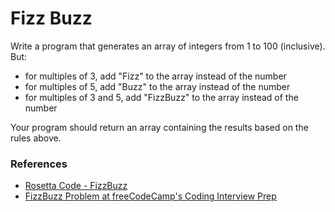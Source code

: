 <h1>Fizz Buzz</h1>

<p>Write a program that generates an array of integers from 1 to 100 (inclusive). But:</p>

<ul>
  <li>for multiples of 3, add "Fizz" to the array instead of the number</li>
  <li>for multiples of 5, add "Buzz" to the array instead of the number</li>
  <li>for multiples of 3 and 5, add "FizzBuzz" to the array instead of the number</li>
</ul>

<p>Your program should return an array containing the results based on the rules above.</p>

<h3>References</h3>

<ul>
  <li><a href="https://rosettacode.org/wiki/FizzBuzz">
    Rosetta Code - FizzBuzz
  </a><li>

  <a href="https://www.freecodecamp.org/learn/coding-interview-prep/rosetta-code/fizzbuzz">
    FizzBuzz Problem at freeCodeCamp's Coding Interview Prep
  </a>
</ul>